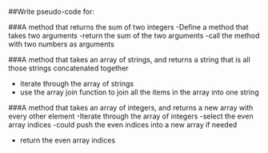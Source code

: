 ##Write pseudo-code for:

###A method that returns the sum of two integers
-Define a method that takes two arguments
-return the sum of the two arguments
-call the method with two numbers as arguments


###A method that takes an array of strings, and returns a string that is all those strings concatenated together
- iterate through the array of strings
- use the array join function to join all the items in the array into one string


###A method that takes an array of integers, and returns a new array with every other element
-Iterate through the array of integers
-select the even array indices
  -could push the even indices into a new array if needed
- return the even array indices
